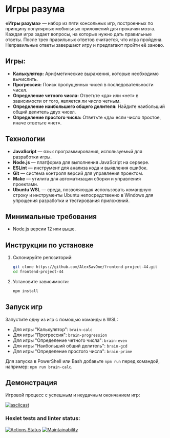 # Игры разума

**«Игры разума»** — набор из пяти консольных игр, построенных по принципу популярных мобильных приложений для прокачки мозга. Каждая игра задает вопросы, на которые нужно дать правильные ответы. После трех правильных ответов считается, что игра пройдена. Неправильные ответы завершают игру и предлагают пройти её заново.

## Игры:

- **Калькулятор:** Арифметические выражения, которые необходимо вычислить.
- **Прогрессия:** Поиск пропущенных чисел в последовательности чисел.
- **Определение четного числа:** Ответьте «да» или «нет» в зависимости от того, является ли число четным.
- **Определение наибольшего общего делителя:** Найдите наибольший общий делитель двух чисел.
- **Определение простого числа:** Ответьте «да» если число простое, иначе ответьте «нет».

## Технологии

- **JavaScript** — язык программирования, используемый для разработки игры.
- **Node.js** — платформа для выполнения JavaScript на сервере.
- **ESLint** — инструмент для анализа кода и выявления ошибок.
- **Git** — система контроля версий для управления проектом.
- **Make** — утилита для автоматизации сборки и управления проектами.
- **Ubuntu WSL** — среда, позволяющая использовать командную строку и инструменты Ubuntu непосредственно в Windows для упрощения разработки и тестирования приложений.

## Минимальные требования

- Node.js версии 12 или выше.

## Инструкции по установке

1. Склонируйте репозиторий:
   ```bash
   git clone https://github.com/AlexSavOne/frontend-project-44.git
   cd frontend-project-44
   ```
2. Установите зависимости:
   ```bash
   npm install
   ```

## Запуск игр

Запустите одну из игр с помощью команды в WSL:

- Для игры "Калькулятор": `brain-calc`
- Для игры "Прогрессия": `brain-progression`
- Для игры "Определение четного числа": `brain-even`
- Для игры "Наибольший общий делитель": `brain-gcd`
- Для игры "Определение простого числа": `brain-prime`

Для запуска в PowerShell или Bash добавьте `npm run` перед командой, например: `npm run brain-calc`.


## Демонстрация
Игровой процесс с успешным и неудачным окончанием игр:

[![asciicast](https://asciinema.org/a/odHJxU1shxXASCtBBElxgFK1B.svg)](https://asciinema.org/a/odHJxU1shxXASCtBBElxgFK1B)

### Hexlet tests and linter status:

[![Actions Status](https://github.com/AlexSavOne/frontend-project-44/actions/workflows/hexlet-check.yml/badge.svg)](https://github.com/AlexSavOne/frontend-project-44/actions)
[![Maintainability](https://api.codeclimate.com/v1/badges/e09ef296937d7c2857a5/maintainability)](https://codeclimate.com/github/AlexSavOne/frontend-project-44/maintainability)
